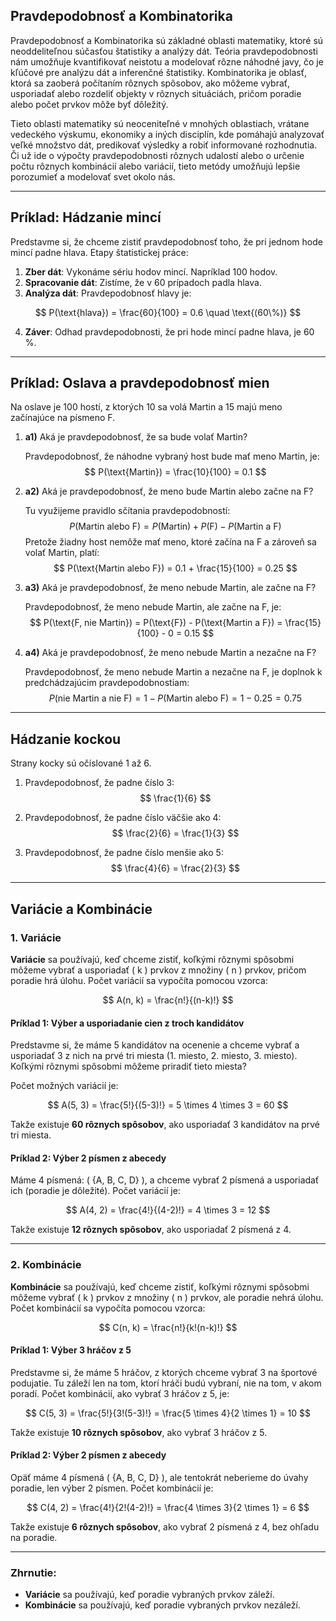 
## Pravdepodobnosť a Kombinatorika

Pravdepodobnosť a Kombinatorika sú základné oblasti matematiky, 
ktoré sú neoddeliteľnou súčasťou štatistiky a analýzy dát. 
Teória pravdepodobnosti nám umožňuje kvantifikovať neistotu a 
modelovať rôzne náhodné javy, čo je kľúčové pre analýzu dát a 
inferenčné štatistiky. Kombinatorika je oblasť, ktorá sa zaoberá 
počítaním rôznych spôsobov, ako môžeme vybrať, usporiadať alebo 
rozdeliť objekty v rôznych situáciách, pričom poradie alebo počet 
prvkov môže byť dôležitý.

Tieto oblasti matematiky sú neoceniteľné v mnohých oblastiach, 
vrátane vedeckého výskumu, ekonomiky a iných disciplín, kde pomáhajú
analyzovať veľké množstvo dát, predikovať výsledky a robiť informované 
rozhodnutia. Či už ide o výpočty pravdepodobnosti rôznych udalostí 
alebo o určenie počtu rôznych kombinácií alebo variácií, tieto metódy
umožňujú lepšie porozumieť a modelovať svet okolo nás.

---

## Príklad: Hádzanie mincí

Predstavme si, že chceme zistiť pravdepodobnosť toho, že pri jednom hode mincí padne hlava. Etapy štatistickej práce:

1. **Zber dát**: Vykonáme sériu hodov mincí. Napríklad 100 hodov.
2. **Spracovanie dát**: Zistíme, že v 60 prípadoch padla hlava.
3. **Analýza dát**: Pravdepodobnosť hlavy je:

$$
P(\text{hlava}) = \frac{60}{100} = 0.6 \quad \text{(60\%)}
$$

4. **Záver**: Odhad pravdepodobnosti, že pri hode mincí padne hlava, je 60 %.

---

## Príklad: Oslava a pravdepodobnosť mien

Na oslave je 100 hostí, z ktorých 10 sa volá Martin a 15 majú meno začínajúce na písmeno F.

1. **a1)** Aká je pravdepodobnosť, že sa bude volať Martin?

   Pravdepodobnosť, že náhodne vybraný host bude mať meno Martin, je:
   $$
   P(\text{Martin}) = \frac{10}{100} = 0.1
   $$

2. **a2)** Aká je pravdepodobnosť, že meno bude Martin alebo začne na F?

   Tu využijeme pravidlo sčítania pravdepodobností:
   $$
   P(\text{Martin alebo F}) = P(\text{Martin}) + P(\text{F}) - P(\text{Martin a F})
   $$
   Pretože žiadny host nemôže mať meno, ktoré začína na F a zároveň sa volať Martin, platí:
   $$
   P(\text{Martin alebo F}) = 0.1 + \frac{15}{100} = 0.25
   $$

3. **a3)** Aká je pravdepodobnosť, že meno nebude Martin, ale začne na F?

   Pravdepodobnosť, že meno nebude Martin, ale začne na F, je:
   $$
   P(\text{F, nie Martin}) = P(\text{F}) - P(\text{Martin a F}) = \frac{15}{100} - 0 = 0.15
   $$

4. **a4)** Aká je pravdepodobnosť, že meno nebude Martin a nezačne na F?

   Pravdepodobnosť, že meno nebude Martin a nezačne na F, je doplnok k predchádzajúcim pravdepodobnostiam:
   $$
   P(\text{nie Martin a nie F}) = 1 - P(\text{Martin alebo F}) = 1 - 0.25 = 0.75
   $$



---

## Hádzanie kockou

Strany kocky sú očíslované 1 až 6.

1. Pravdepodobnosť, že padne číslo 3:  
   $$
   \frac{1}{6}
   $$

2. Pravdepodobnosť, že padne číslo väčšie ako 4:  
   $$
   \frac{2}{6} = \frac{1}{3}
   $$

3. Pravdepodobnosť, že padne číslo menšie ako 5:  
   $$
   \frac{4}{6} = \frac{2}{3}
   $$



---

## Variácie a Kombinácie

### 1. **Variácie**

**Variácie** sa používajú, keď chceme zistiť, koľkými rôznymi spôsobmi môžeme vybrať a usporiadať \( k \) prvkov z množiny \( n \) prvkov, pričom poradie hrá úlohu. Počet variácií sa vypočíta pomocou vzorca:

$$
A(n, k) = \frac{n!}{(n-k)!}
$$


#### Príklad 1: Výber a usporiadanie cien z troch kandidátov

Predstavme si, že máme 5 kandidátov na ocenenie a chceme vybrať a usporiadať 3 z nich na prvé tri miesta (1. miesto, 2. miesto, 3. miesto). Koľkými rôznymi spôsobmi môžeme priradiť tieto miesta?

Počet možných variácií je:

$$
A(5, 3) = \frac{5!}{(5-3)!} = 5 \times 4 \times 3 = 60
$$


Takže existuje **60 rôznych spôsobov**, ako usporiadať 3 kandidátov na prvé tri miesta.

#### Príklad 2: Výber 2 písmen z abecedy

Máme 4 písmená: \( \{A, B, C, D\} \), a chceme vybrať 2 písmená a usporiadať ich (poradie je dôležité). Počet variácií je:

$$
A(4, 2) = \frac{4!}{(4-2)!} = 4 \times 3 = 12
$$


Takže existuje **12 rôznych spôsobov**, ako usporiadať 2 písmená z 4.

---

### 2. **Kombinácie**

**Kombinácie** sa používajú, keď chceme zistiť, koľkými rôznymi spôsobmi môžeme vybrať \( k \) prvkov z množiny \( n \) prvkov, ale poradie nehrá úlohu. Počet kombinácií sa vypočíta pomocou vzorca:

$$
C(n, k) = \frac{n!}{k!(n-k)!}
$$

#### Príklad 1: Výber 3 hráčov z 5

Predstavme si, že máme 5 hráčov, z ktorých chceme vybrať 3 na športové podujatie. Tu záleží len na tom, ktorí hráči budú vybraní, nie na tom, v akom poradí. Počet kombinácií, ako vybrať 3 hráčov z 5, je:

$$
C(5, 3) = \frac{5!}{3!(5-3)!} = \frac{5 \times 4}{2 \times 1} = 10
$$


Takže existuje **10 rôznych spôsobov**, ako vybrať 3 hráčov z 5.

#### Príklad 2: Výber 2 písmen z abecedy

Opäť máme 4 písmená \( \{A, B, C, D\} \), ale tentokrát neberieme do úvahy poradie, len výber 2 písmen. Počet kombinácií je:

$$
C(4, 2) = \frac{4!}{2!(4-2)!} = \frac{4 \times 3}{2 \times 1} = 6
$$


Takže existuje **6 rôznych spôsobov**, ako vybrať 2 písmená z 4, bez ohľadu na poradie.

---

### Zhrnutie:

- **Variácie** sa používajú, keď poradie vybraných prvkov záleží.
- **Kombinácie** sa používajú, keď poradie vybraných prvkov nezáleží.

